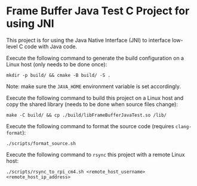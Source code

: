 # Frame Buffer Java Test C Project for using JNI
This project is for using the Java Native Interface (JNI) to interface low-level C code with Java code.

Execute the following command to generate the build configuration on a Linux host (only needs to be done once):
```shell
mkdir -p build/ && cmake -B build/ -S .
```
Note: make sure the `JAVA_HOME` environment variable is set accordingly.

Execute the following command to build this project on a Linux host and copy the shared library (needs to be done when source files change):
```shell
make -C build/ && cp ./build/libFrameBufferJavaTest.so /lib/
```

Execute the following command to format the source code (requires `clang-format`):
```shell
./scripts/format_source.sh
```

Execute the following command to `rsync` this project with a remote Linux host:
```shell
./scripts/rsync_to_rpi_cm4.sh <remote_host_username> <remote_host_ip_address>
```
